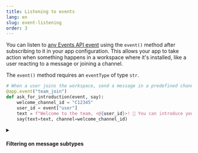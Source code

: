 ```yaml
---
title: Listening to events
lang: en
slug: event-listening
order: 3
---
```


<div class="section-content">

You can listen to [any Events API event](https://api.slack.com/events) using the `event()` method after subscribing to it in your app configuration. This allows your app to take action when something happens in a workspace where it's installed, like a user reacting to a message or joining a channel.

The `event()` method requires an `eventType` of type `str`.

</div>

```python
# When a user joins the workspace, send a message in a predefined channel asking them to introduce themselves
@app.event("team_join")
def ask_for_introduction(event, say):
    welcome_channel_id = "C12345"
    user_id = event["user"]
    text = f"Welcome to the team, <@{user_id}>! 🎉 You can introduce yourself in this channel."
    say(text=text, channel=welcome_channel_id)
```

<details class="secondary-wrapper" >
  
<summary class="section-head" markdown="0">
  <h4 class="section-head">Filtering on message subtypes</h4>
</summary>

<div class="secondary-content" markdown="0">
The `message()` listener is equivalent to `event("message")`.

You can filter on subtypes of events by passing in the additional key `subtype`. Common message subtypes like `bot_message` and `message_replied` can be found [on the message event page](https://api.slack.com/events/message#message_subtypes).

</div>

```python
# Matches all modified messages
@app.event({
    "type": "message",
    "subtype": "message_changed"
})
def log_message_change(logger, event):
    user, text = event["user"], event["text"]
    logger.info(f"The user {user} changed the message to {text}")
```
</details>
